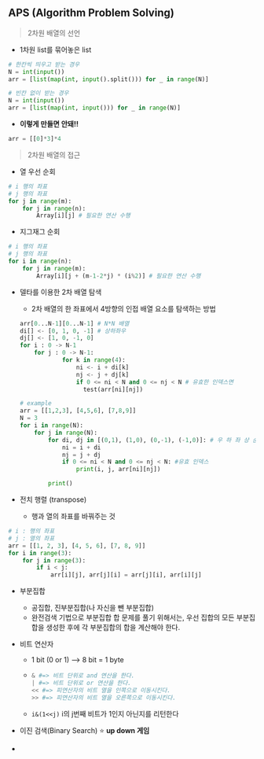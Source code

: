 ## APS (Algorithm Problem Solving)

> 2차원 배열의 선언

* 1차원 list를 묶어놓은 list

```python
# 한칸씩 띄우고 받는 경우
N = int(input())
arr = [list(map(int, input().split())) for _ in range(N)]

# 빈칸 없이 받는 경우
N = int(input())
arr = [list(map(int, input())) for _ in range(N)]
```

* **이렇게 만들면 안돼!!**

```python
arr = [[0]*3]*4
```

> 2차원 배열의 접근

* 열 우선 순회

```python
# i 행의 좌표
# j 행의 좌표
for j in range(m):
    for j in range(n):
        Array[i][j] # 필요한 연산 수행
```

* 지그재그 순회

```python
# i 행의 좌표
# j 행의 좌표
for i in range(n):
    for j in range(m):
        Array[i][j + (m-1-2*j) * (i%2)] # 필요한 연산 수행
```

* 델타를 이용한 2차 배열 탐색

  * 2차 배열의 한 좌표에서 4방향의 인접 배열 요소를 탐색하는 방법

  ```python
  arr[0...N-1][0...N-1] # N*N 배열
  di[] <- [0, 1, 0, -1] # 상하좌우
  dj[] <- [1, 0, -1, 0]
  for i : 0 -> N-1
      for j : 0 -> N-1:
              for k in range(4):
                  ni <- i + di[k]
                  nj <- j + dj[k]
                  if 0 <= ni < N and 0 <= nj < N # 유효한 인덱스면
                  	test(arr[ni][nj])
  ```

  ```python
  # example
  arr = [[1,2,3], [4,5,6], [7,8,9]]
  N = 3
  for i in range(N):
      for j in range(N):
          for di, dj in [(0,1), (1,0), (0,-1), (-1,0)]: # 우 하 좌 상 순서
              ni = i + di
              nj = j + dj
              if 0 <= ni < N and 0 <= nj < N: #유효 인덱스
                  print(i, j, arr[ni][nj])
  
          print()
  ```

* 전치 행렬 (transpose)
  * 행과 열의 좌표를 바꿔주는 것

```python
# i : 행의 좌표
# j : 열의 좌표
arr = [[1, 2, 3], [4, 5, 6], [7, 8, 9]]
for i in range(3):
    for j in range(3):
        if i < j:
            arr[i][j], arr[j][i] = arr[j][i], arr[i][j]
```



* 부분집합
  * 공집합, 진부분집합(나 자신을 뺀 부분집합)
  * 완전검색 기법으로 부분집합 합 문제를 풀기 위해서는, 우선 집합의 모든 부분집합을 생성한 후에 각 부분집합의 합을 계산해야 한다.



* 비트 연산자

  * 1 bit (0 or 1) --> 8 bit = 1 byte

  * ```python
    & #=> 비트 단위로 and 연산을 한다.
    | #=> 비트 단위로 or 연산을 한다.
    << #=> 피연산자의 비트 열을 인쪽으로 이동시킨다.
    >> #=> 피연산자의 비트 열을 오른쪽으로 이동시킨다.
    ```

  * `i&(1<<j)` i의 j번째 비트가 1인지 아닌지를 리턴한다



* 이진 검색(Binary Search) :star: **up down 게임**
* 